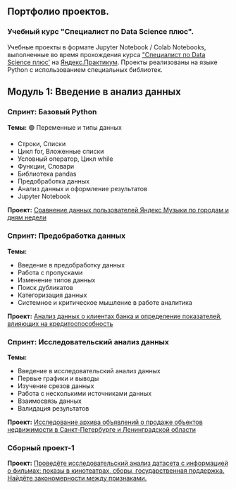 ## Портфолио проектов.
### Учебный курс "Специалист по Data Science плюс".

Учебные проекты в формате Jupyter Notebook / Colab Notebooks, выполненные во время прохождения курса ["Специалист по Data Science плюс'](https://praktikum.yandex.ru/data-scientist-plus/) на [Яндекс.Практикум](https://practicum.yandex.ru/). Проекты реализованы на языке Python с использованием специальных библиотек.

## Модуль 1: Введение в анализ данных

### Спринт: Базовый Python
**Темы:**
🟢 Переменные и типы данных
- Строки, Списки
- Цикл for, Вложенные списки
- Условный оператор, Цикл while
- Функции, Словари
- Библиотека pandas
- Предобработка данных
- Анализ данных и оформление результатов
- Jupyter Notebook

**Проект:** [Сравнение данных пользователей Яндекс Музыки по городам и дням недели](01_project)

### Спринт: Предобработка данных
**Темы:**
- Введение в предобработку данных
- Работа с пропусками
- Изменение типов данных
- Поиск дубликатов
- Категоризация данных
- Системное и критическое мышление в работе аналитика

**Проект:** [Анализ данных о клиентах банка и определение показателей, влияющих на кредитоспособность](02_project)

### Спринт: Исследовательский анализ данных
**Темы:**
- Введение в исследовательский анализ данных
- Первые графики и выводы
- Изучение срезов данных
- Работа с несколькими источниками данных
- Взаимосвязь данных
- Валидация результатов

**Проект:** [Исследование архива объявлений о продаже объектов недвижимости в Санкт-Петербурге и Ленинградской области](03_project)

### Сборный проект-1
**Проект:** [Проведёте исследовательский анализ датасета с информацией о фильмах: показы в кинотеатрах, сборы, государственная поддержка. Найдёте закономерности между признаками.](04_project)
